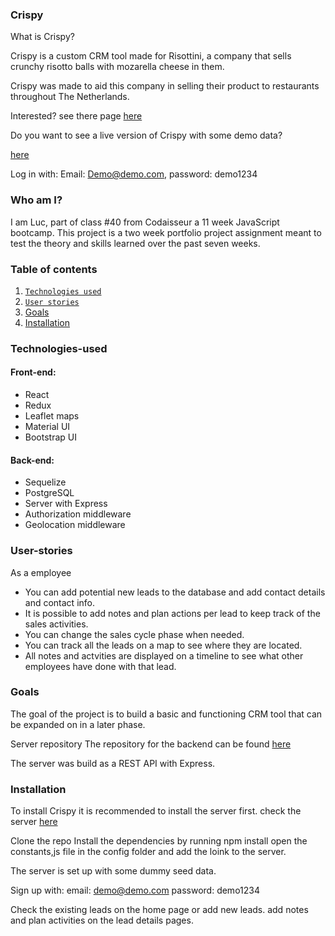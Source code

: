 
### Crispy 

What is Crispy?

Crispy is a custom CRM tool made for Risottini, a company that sells crunchy risotto balls with mozarella cheese in them. 

Crispy was made to aid this company in selling their product to restaurants throughout The Netherlands.

Interested? see there page [here](https://www.risottini.com/)

Do you want to see a live version of Crispy with some demo data?

[here](https://ecstatic-rosalind-f39297.netlify.app/)

Log in with:
Email: Demo@demo.com, password: demo1234

### Who am I?
I am Luc, part of class #40 from Codaisseur a 11 week JavaScript bootcamp.
This project is a two week portfolio project assignment meant to test the theory and skills learned over the past seven weeks. 

### Table of contents
 1. [`Technologies used`](#Technologies-used)
 2. [`User stories`](#User-stories)
 3. [Goals](#Goals-)
 4. [Installation](#Installation-)

### Technologies-used

#### Front-end:

 - React
 - Redux
 - Leaflet maps
 - Material UI
 - Bootstrap UI


#### Back-end:

 - Sequelize
 - PostgreSQL
 - Server with Express
 - Authorization middleware
 - Geolocation middleware

### User-stories

As a employee 
 - You can add potential new leads to the database and add contact details and contact info.
 - It is possible to add notes and plan actions per lead to keep track of the sales activities.
 - You can change the sales cycle phase when needed. 
 - You can track all the leads on a map to see where they are located. 
 - All notes and actvities are displayed on a timeline to see what other employees have done with that lead. 

### Goals

The goal of the project is to build a basic and functioning CRM tool that can be expanded on in a later phase. 

Server repository
The repository for the backend can be found [here](https://github.com/Luc-Govaarts/Risottini-CRM-Tool-Back)

The server was build as a REST API with Express.

### Installation

To install Crispy it is recommended to install the server first. check the server [here](https://github.com/Luc-Govaarts/Risottini-CRM-Tool-Back)

Clone the repo
Install the dependencies by running npm install
open the constants,js file in the config folder and add the loink to the server.

The server is set up with some dummy seed data.

Sign up with:
    email: demo@demo.com 
    password: demo1234

Check the existing leads on the home page or add new leads.
add notes and plan activities on the lead details pages. 